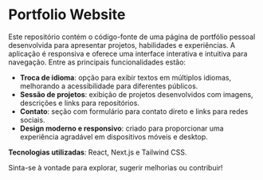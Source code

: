 # Portfolio Website

Este repositório contém o código-fonte de uma página de portfólio pessoal desenvolvida para apresentar projetos, habilidades e experiências. A aplicação é responsiva e oferece uma interface interativa e intuitiva para navegação. Entre as principais funcionalidades estão:

- **Troca de idioma**: opção para exibir textos em múltiplos idiomas, melhorando a acessibilidade para diferentes públicos.
- **Sessão de projetos**: exibição de projetos desenvolvidos com imagens, descrições e links para repositórios.
- **Contato**: seção com formulário para contato direto e links para redes sociais.
- **Design moderno e responsivo**: criado para proporcionar uma experiência agradável em dispositivos móveis e desktop.

**Tecnologias utilizadas**: React, Next.js e Tailwind CSS.

Sinta-se à vontade para explorar, sugerir melhorias ou contribuir!

